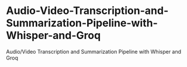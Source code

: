 # Audio-Video-Transcription-and-Summarization-Pipeline-with-Whisper-and-Groq
Audio/Video Transcription and Summarization Pipeline with Whisper and Groq

